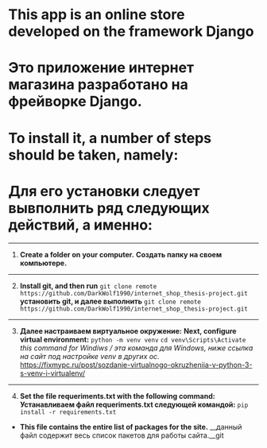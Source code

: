 # This app is an online store developed on the framework Django
# Это приложение интернет магазина разработано на фрейворке Django.

# To install it, a number of steps should be taken, namely:
#  Для его установки следует вывполнить ряд следующих действий, а именно:

---

1. __Create a folder on your computer.__
__Создать папку на своем компьютере.__

---

2. __Install git, and then run__ 
```git clone remote https://github.com/DarkWolf1990/internet_shop_thesis-project.git```
__установить git, и далее выполнить__ ```git clone remote https://github.com/DarkWolf1990/internet_shop_thesis-project.git```

---
3. __Далее настраиваем виртуальное окружение:__
__Next, configure virtual environment:__
```python -m venv venv```
```cd venv\Scripts\Activate``` *this command for Windiws / эта команда для Windows, ниже ссылка на сайт под настройке venv в других ос.*
https://fixmypc.ru/post/sozdanie-virtualnogo-okruzheniia-v-python-3-s-venv-i-virtualenv/ 

_____________

4. __Set the file requeriments.txt with the following command:__
 __Устанавливаем файл requeriments.txt  следующей командой:__ 
 ``` pip install -r requirements.txt ``` 
 - __This file contains the entire list of packages for the site.__
 __данный файл содержит весь список пакетов для работы сайта.__git